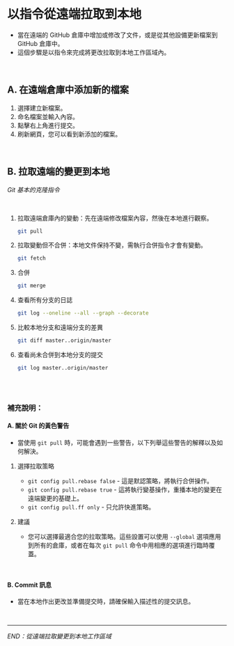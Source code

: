 # 以指令從遠端拉取到本地
- 當在遠端的 GitHub 倉庫中增加或修改了文件，或是從其他設備更新檔案到 GitHub 倉庫中。
- 這個步驟是以指令來完成將更改拉取到本地工作區域內。

</br>


## A. 在遠端倉庫中添加新的檔案
1. 選擇建立新檔案。
2. 命名檔案並輸入內容。
3. 點擊右上角進行提交。
4. 刷新網頁，您可以看到新添加的檔案。

</br>

## B. 拉取遠端的變更到本地

_Git 基本的克隆指令_

<br>

1. 拉取遠端倉庫內的變動：先在遠端修改檔案內容，然後在本地進行觀察。

   ```bash
   git pull
   ```

2. 拉取變動但不合併：本地文件保持不變，需執行合併指令才會有變動。

   ```bash
   git fetch
   ```


3. 合併

   ```bash
   git merge
   ```

4. 查看所有分支的日誌

   ```bash
   git log --oneline --all --graph --decorate
   ```


5. 比較本地分支和遠端分支的差異

   ```bash
   git diff master..origin/master
   ```

6. 查看尚未合併到本地分支的提交

   ```bash
   git log master..origin/master
   ```

</br>





</br>

### 補充說明：


#### A. 關於 Git 的黃色警告
- 當使用 `git pull` 時，可能會遇到一些警告，以下列舉這些警告的解釋以及如何解決。

1. 選擇拉取策略
    * `git config pull.rebase false` - 這是默認策略，將執行合併操作。
    * `git config pull.rebase true` - 這將執行變基操作，重播本地的變更在遠端變更的基礎上。
    * `git config pull.ff only` - 只允許快進策略。

2. 建議
    * 您可以選擇最適合您的拉取策略。這些設置可以使用 `--global` 選項應用到所有的倉庫，或者在每次 `git pull` 命令中用相應的選項進行臨時覆蓋。

</br>

#### B. Commit 訊息
- 當在本地作出更改並準備提交時，請確保輸入描述性的提交訊息。


</br>

---

_END：從遠端拉取變更到本地工作區域_